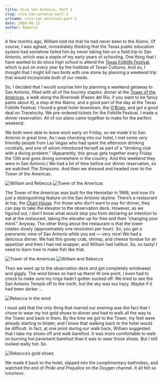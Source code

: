 ```yaml
---
title: Viva San Antonio, Part 1
slug: viva-san-antonio-part-1
urlname: viva-san-antonion-part-1
date: 2008-06-15
author: Rebecca	
---
```

A few months ago, William told me that he had never been to the Alamo. Of
course, I was aghast, immediately thinking that the Texas public education
system had somehow failed him by never taking him on a field trip to San
Antonio, which was a staple of my early years of schooling. One thing that I
have wanted to do since high school is attend the [Texas Folklife Festival][a],
which is put on every year by the Institute of Texan Cultures. And so, I thought
that I might kill two birds with one stone by planning a weekend trip that would
incorporate both of our needs.

So, I decided that I would surprise him by planning a weekend getaway to San
Antonio, filled with all of the touristy staples: dinner at the
[Tower of the Americas][b], a walk along the Riverwalk (Paseo del Rio, if you
want to be fancy pants about it), a stop at the Alamo, and a good part of the
day at the Texas Folklife Festival. I found a great hotel downtown, the
[O&#x02bc;Brien][c], and got a good deal on Travelocity. We pre-ordered tickets
for the Folklife Festival. I made a dinner reservation. All of our plans came
together to make for the perfect weekend.

We both were able to leave work early on Friday, so we made it to San Antonio in
great time. As I was checking into our hotel, I met some *very* friendly people
from Las Vegas who had spent the afternoon drinking cocktails, and one of whom
introduced herself as part of a &ldquo;drinking club with a diving
problem.&rdquo; (Apparently, this group gets together every Friday the 13th and
goes diving somewhere in the country. And this weekend they were in San
Antonio.) We had a bit of time before our dinner reservation, so we watched *The
Simpsons*. And then we dressed and headed over to the Tower of the Americas.

<img src="{static}/images/2008-06-13-tower-01.jpg" alt="William and Rebecca" class="img-fluid">

<img src="{static}/images/2008-06-13-tower-02.jpg" alt="Tower of the Americas" class="img-fluid">

The Tower of the Americas was built for the Hemisfair in 1968, and now
it&#x02bc;s just a distinguishing feature on the San Antonio skyline.
There&#x02bc;s a restaurant at top, the [Chart House][d]. For those who
don&#x02bc;t want to pay for dinner, they can pay to take the elevator to the
observation deck. However, as we figured out, I don&#x02bc;t know what would
stop you from declaring an intention to eat at the restaurant, taking the
elevator up for free and then &ldquo;changing your mind.&rdquo; Anyway. The
other thing about the restaurant is that the tower rotates slowly (approximately
one revolution per hour). So, you get a panoramic view of San Antonio while you
eat &mdash; very nice! We had a delicious dinner. We had this gooey crab,
shrimp, and cheese fondue for an appetizer and then I had red snapper, and
William had halibut. So, so tasty! I need to learn how to make fish like that.

<img src="{static}/images/2008-06-13-tower-03.jpg" alt="Tower of the Americas" class="img-fluid">

<img src="{static}/images/2008-06-13-tower-04.jpg" alt="William and Rebecca" class="img-fluid">

Then we went up to the observation deck and got completely windswept and giggly.
The wind blows so hard up there! At one point, I even had to check to make sure
my rings hadn&#x02bc;t gotten sucked off. We tried to see the San Antonio Temple
off to the north, but the sky was too hazy. Maybe if it had been darker &hellip;

<img src="{static}/images/2008-06-13-tower-05.jpg" alt="Rebecca in the wind" class="img-fluid">

I must add that the only thing that marred our evening was the fact that I chose
to wear my hot gold shoes to dinner and had to walk all the way to the Tower and
back in them. By the time we got to the Tower, my feet were already starting to
blister, and I knew that walking back to the hotel would be difficult. In fact,
at one point during our walk back, William suggested that I take my shoes off
and walk barefoot. It was more comfortable to walk on burning hot pavement
barefoot than it was to wear those shoes. But I still looked really hot. So.

<img src="{static}/images/2008-06-13-tower-06.jpg" alt="Rebecca&#x02bc;s gold shoes" class="img-fluid">

We made it back to the hotel, slipped into the complimentary bathrobes, and
watched the end of _Pride and Prejudice_ on the Oxygen channel. It all felt so
luxurious.

[a]: https://en.wikipedia.org/wiki/Texas_Folklife_Festival
[b]: https://www.toweroftheamericas.com/
[c]: https://www.choicehotels.com/texas/san-antonio/ascend-hotels/tx778
[d]: https://www.chart-house.com/
